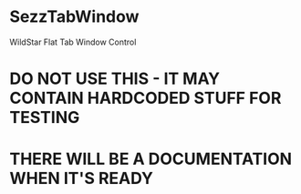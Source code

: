 SezzTabWindow
===============

WildStar Flat Tab Window Control

# DO NOT USE THIS - IT MAY CONTAIN HARDCODED STUFF FOR TESTING
# THERE WILL BE A DOCUMENTATION WHEN IT'S READY
